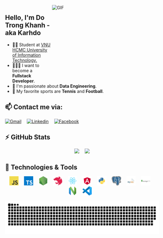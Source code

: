 <img alt="GIF" align="right" src="https://media.giphy.com/media/xUA7bdpLxQhsSQdyog/giphy.gif" width="350px" height="230" />

<!-- ## Hello, I'm Do Trong Khanh <img src="https://media.giphy.com/media/hvRJCLFzcasrR4ia7z/giphy.gif" width="30px"> - aka **Karhdo** -->
## Hello, I'm Do Trong Khanh - aka **Karhdo**

- 👨‍🎓 Student at [VNU HCMC University of Information Technology.](https://www.uit.edu.vn/)
- 👨🏻‍💻 I want to become a **Fullstack Developer**.
- 🔭 I'm passionate about **Data Engineering**.
- 🎾 My favorite sports are **Tennis** and **Football**.

<!-- My name is **Do Trong Khanh** and I'm a **Backend Developer**. I’m currently learning Computer Science at [University of Information Technology (UIT) - Vietnam National University](https://en.uit.edu.vn/overview-vnuhcm-university-information-technology). -->

## 📫 Contact me via:

  [<img alt="Gmail" src="https://img.shields.io/badge/Gmail-D14836?style=for-the-badge&logo=gmail&logoColor=white"/>](mailto:dotrongkhanh.dev@gmail.com)&emsp;
  [<img alt="Linkedin" src="https://img.shields.io/badge/LinkedIn-0077B5?style=for-the-badge&logo=linkedin&logoColor=white"/>](https://www.linkedin.com/in/dotrongkhanh/)&emsp;
    [<img alt="Facebook" src="https://img.shields.io/badge/Facebook-%231877F2.svg?&style=for-the-badge&logo=Facebook&logoColor=white"/>](https://www.facebook.com/dotrongkhanh.dev/)

## :zap: GitHub Stats
<p align="center">
  <img height="180em" src='https://github-readme-stats.vercel.app/api?username=Karhdo&show_icons=true&theme=tokyonight'>&emsp;
  <img height="180em" src='https://github-readme-stats.vercel.app/api/top-langs/?username=Karhdo&layout=compact&langs_count=14&hide=jupyter%20notebook&html&title_color=71A4FC&text_color=3ABCAD&bg_color=1A1B27'>
</p>

## 🔧 Technologies & Tools

<div align="center">
  <code><img height="30" src="https://raw.githubusercontent.com/github/explore/80688e429a7d4ef2fca1e82350fe8e3517d3494d/topics/javascript/javascript.png"></code>&emsp;
  <code><img height="30" src="https://github.com/github/explore/blob/a87affe848d686a8c2acf57cabd282550eb750b2/topics/typescript/typescript.png"></code>&emsp;
  <code><img height="30" src="https://raw.githubusercontent.com/github/explore/80688e429a7d4ef2fca1e82350fe8e3517d3494d/topics/nodejs/nodejs.png"></code>&emsp;
  <code><img height="30" src="https://github.com/github/explore/blob/a87affe848d686a8c2acf57cabd282550eb750b2/topics/nestjs/nestjs.png"></code>&emsp;
  <code><img height="30" src="https://github.com/github/explore/blob/a87affe848d686a8c2acf57cabd282550eb750b2/topics/react/react.png"></code>&emsp;
  <code><img height="30" src="https://github.com/github/explore/blob/a87affe848d686a8c2acf57cabd282550eb750b2/topics/angular/angular.png"></code>&emsp;
  <code><img height="30" src="https://github.com/github/explore/blob/bdb16798c8e64ee4111cc080b0a4afcc0adf7136/topics/python/python.png"></code>&emsp;
  <code><img height="30" src="https://github.com/github/explore/blob/a87affe848d686a8c2acf57cabd282550eb750b2/topics/postgresql/postgresql.png"></code>&emsp;
  <code><img height="30" src="https://github.com/github/explore/blob/bdb16798c8e64ee4111cc080b0a4afcc0adf7136/topics/mysql/mysql.png"></code>&emsp;
  <code><img height="30" src="https://raw.githubusercontent.com/github/explore/80688e429a7d4ef2fca1e82350fe8e3517d3494d/topics/mongodb/mongodb.png"></code>&emsp;
  <code><img height="30" src="https://github.com/github/explore/blob/a87affe848d686a8c2acf57cabd282550eb750b2/topics/neovim/neovim.png"></code>&emsp;
  <code><img height="30" src="https://raw.githubusercontent.com/github/explore/80688e429a7d4ef2fca1e82350fe8e3517d3494d/topics/visual-studio-code/visual-studio-code.png"></code>&emsp;
</div>

![Snake animation](https://github.com/Karhdo/Karhdo/blob/output/github-contribution-grid-snake.svg)
